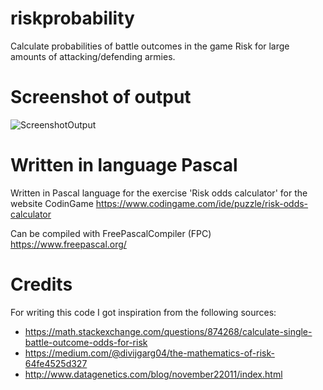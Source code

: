 # riskprobability
Calculate probabilities of battle outcomes in the game Risk for large amounts of attacking/defending armies.

# Screenshot of output
![ScreenshotOutput](https://github.com/jonakeys/riskprobability/assets/4281902/56bc78c9-7381-4024-8dad-5dd144c0ba67)

# Written in language Pascal
Written in Pascal language for the exercise 'Risk odds calculator' for the website CodinGame https://www.codingame.com/ide/puzzle/risk-odds-calculator

Can be compiled with FreePascalCompiler (FPC) https://www.freepascal.org/

# Credits
For writing this code I got inspiration from the following sources:
- https://math.stackexchange.com/questions/874268/calculate-single-battle-outcome-odds-for-risk
- https://medium.com/@divijgarg04/the-mathematics-of-risk-64fe4525d327
- http://www.datagenetics.com/blog/november22011/index.html
